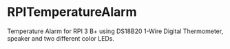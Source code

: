 # RPITemperatureAlarm

Temperature Alarm for RPI 3 B+ using DS18B20 1-Wire Digital Thermometer, speaker and two different color LEDs.
